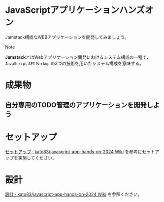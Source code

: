 # JavaScriptアプリケーションハンズオン

Jamstack構成なWEBアプリケーションを開発してみましょう。

> [!NOTE]
> **Jamstack**とはWebアプリケーション開発におけるシステム構成の一種で、`JavaScript` `API` `Markup` の3つの技術を用いたシステム構成を意味する。

# 成果物

## 自分専用のTODO管理のアプリケーションを開発しよう

# セットアップ

[セットアップ · kato83/javascript-app-hands-on-2024 Wiki](https://github.com/kato83/javascript-app-hands-on-2024/wiki/%E3%82%BB%E3%83%83%E3%83%88%E3%82%A2%E3%83%83%E3%83%97) を参考にセットアップを実施してください。

# 設計

[設計 · kato83/javascript-app-hands-on-2024 Wiki](https://github.com/kato83/javascript-app-hands-on-2024/wiki/%E8%A8%AD%E8%A8%88) を参照ください。
